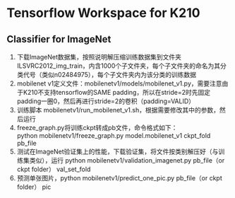 Tensorflow Workspace for K210
======

## Classifier for ImageNet 
1. 下载ImageNet数据集，按照说明解压缩训练数据集到文件夹ILSVRC2012\_img\_train，内含1000个子文件夹，每个子文件夹的命名为其分类代号（类似n02484975），每个子文件夹内为该分类的训练数据  
2. mobilenet v1定义文件：mobilenetv1/models/mobilenet\_v1.py，需要注意由于K210不支持tensorflow的SAME padding，所以在stride=2时先固定padding一圈0，然后再进行stride=2的卷积（padding=VALID）  
3. 训练脚本 mobilenetv1/run\_mobilenet\_v1.sh，根据需要修改其中的参数，然后运行  
4. freeze\_graph.py将训练ckpt转成pb文件，命令格式如下：  
   python mobilenetv1/freeze\_graph.py model.mobilenet\_v1 ckpt\_fold pb\_file  
5. 测试在ImageNet验证集上的性能，下载验证集，将文件按类别解压好（与训练集类似），运行 python mobilenetv1/validation\_imagenet.py pb\_file（or ckpt folder） val\_set\_fold  
6. 预测单张图片，python mobilenetv1/predict\_one\_pic.py pb\_file（or ckpt folder） pic

